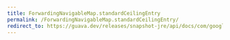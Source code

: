 ```yaml
---
title: ForwardingNavigableMap.standardCeilingEntry
permalink: /ForwardingNavigableMap.standardCeilingEntry/
redirect_to: https://guava.dev/releases/snapshot-jre/api/docs/com/google/common/collect/ForwardingNavigableMap.html#standardCeilingEntry-K-
---
```

